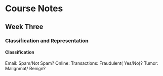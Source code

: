 # Course Notes

## Week Three

### Classification and Representation

#### Classification

Email: Spam/Not Spam?
Online: Transactions: Fraudulent( Yes/No)?
Tumor: Malignmat/ Benign?


